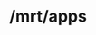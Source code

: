 ---
title: /mrt/apps
excerpt: >-
  <p>The purpose of this API is to provide risk ratings and reputational data
  across thousands of mobile applications in a batch mode.</p> <p>Posted data
  should be in CSV format where each line consists of a single field which is
  the Bundle ID or Track ID.  The request MIME type should be
  <code>text/plain</code>.</p> <p>Once request data is submitted, a URL to a
  newline-delimited JSON formatted report is provided as a response. While the
  resulting resource is public, the URL contains a randomly generated identifier
  that ensures the data is relatively secure unless the URL itself is made
  public by the user.</p> <p>The report will not be available for download at
  the returned URL location until processing has been completed. While creating
  the report, a request to retrieve the report using the response URL will
  return an HTTP status code Not Found (404). Once asynchronous processing has
  completed, the report is returned as normal. If asynchronous processing of a
  report fails because of an invalid query the request to retrieve the report
  using the response URL will return an HTTP status code Bad Request (400). Or,
  if the submitted file contained more than 5000 Bundle ID or Track IDs, then an
  HTTP status code Request Entity Too Large (413) is returned. Or, if the
  account's quota limit has been exceeded, then an HTTP status code Forbidden
  (403) is returned. For all other errors, a request to retrieve the report
  using the response URL will return an HTTP status code Internal Service Error
  (500). Client systems should poll the response URL until the report is
  available, or a non 404 HTTP status code is returned.</p> <p><b>This operation
  requires an Enterprise subscription. Please reach out to us at <a
  href="mailto:support@pixalate.com">support@pixalate.com</a> for details on how
  to enable this for your account.</n></p>
api:
  file: enrichment-api-mobile-apps.json
  operationId: Batch Get Mobile Apps Data
deprecated: false
hidden: false
metadata:
  title: ''
  description: ''
  robots: index
next:
  description: ''
---